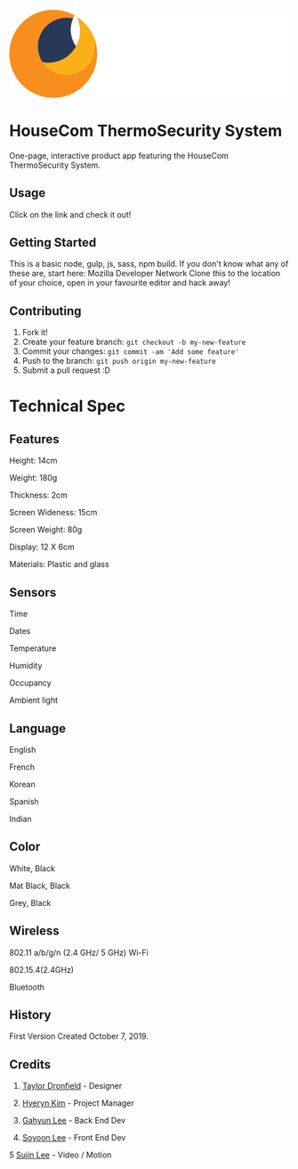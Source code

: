 ![OurLogoImage](public/images/logo-full.svg "Logo")
# HouseCom ThermoSecurity System

One-page, interactive product app featuring the HouseCom ThermoSecurity System.

## Usage

Click on the link and check it out!


## Getting Started
This is a basic node, gulp, js, sass, npm build. If you don't know what any of these are, start here: Mozilla Developer Network
Clone this to the location of your choice, open in your favourite editor and hack away!


## Contributing

1. Fork it!
2. Create your feature branch: `git checkout -b my-new-feature`
3. Commit your changes: `git commit -am 'Add some feature'`
4. Push to the branch: `git push origin my-new-feature`
5. Submit a pull request :D

# Technical Spec

## Features
Height: 14cm

Weight: 180g

Thickness: 2cm

Screen Wideness: 15cm

Screen Weight: 80g

Display: 12 X 6cm

Materials: Plastic and glass

## Sensors
Time

Dates

Temperature

Humidity

Occupancy

Ambient light

## Language

English

French

Korean

Spanish

Indian

## Color 

White, Black

Mat Black, Black

Grey, Black

## Wireless

802.11 a/b/g/n (2.4 GHz/ 5 GHz) Wi-Fi

802.15.4(2.4GHz)

Bluetooth


## History

First Version Created October 7, 2019.

## Credits

1. [Taylor Dronfield](t_dronfield@fanshaweonline.ca) - Designer

2. [Hyeryn Kim](h_kim90825@fanshaweonline.ca) - Project Manager

3. [Gahyun Lee](g_lee89360@fanshaweonline.ca) - Back End Dev 

4. [Soyoon Lee](s_lee77176@fanshaweonline.ca) - Front End Dev

 5 [Sujin Lee](s_lee39@fanshaweonline.ca) - Video / Motion



